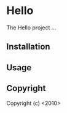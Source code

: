 # Hello #

The Hello project ...

## Installation ##

## Usage ##

## Copyright ##

Copyright (c) <2010> <Kristian Mandrup>